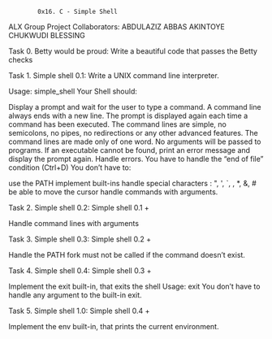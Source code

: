 			0x16. C - Simple Shell

ALX Group Project
Collaborators:
	ABDULAZIZ ABBAS AKINTOYE
	CHUKWUDI BLESSING


Task 0. Betty would be proud:
Write a beautiful code that passes the Betty checks

Task 1. Simple shell 0.1:
Write a UNIX command line interpreter.

Usage: simple_shell
Your Shell should:

Display a prompt and wait for the user to type a command. A command line always ends with a new line.
The prompt is displayed again each time a command has been executed.
The command lines are simple, no semicolons, no pipes, no redirections or any other advanced features.
The command lines are made only of one word. No arguments will be passed to programs.
If an executable cannot be found, print an error message and display the prompt again.
Handle errors.
You have to handle the “end of file” condition (Ctrl+D)
You don’t have to:

use the PATH
implement built-ins
handle special characters : ", ', `, \, *, &, #
be able to move the cursor
handle commands with arguments.


Task 2. Simple shell 0.2:
Simple shell 0.1 +

Handle command lines with arguments


Task 3. Simple shell 0.3:
Simple shell 0.2 +

Handle the PATH
fork must not be called if the command doesn’t exist.


Task 4. Simple shell 0.4:
Simple shell 0.3 +

Implement the exit built-in, that exits the shell
Usage: exit
You don’t have to handle any argument to the built-in exit.



Task 5. Simple shell 1.0:
Simple shell 0.4 +

Implement the env built-in, that prints the current environment.




